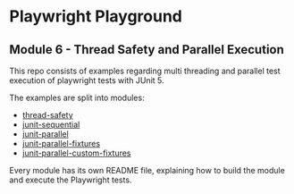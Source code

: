 # Playwright Playground
## Module 6 - Thread Safety and Parallel Execution
This repo consists of examples regarding multi threading and parallel test execution of playwright tests with JUnit 5.

The examples are split into modules:
* [thread-safety](/thread-safety)
* [junit-sequential](/junit-sequential)
* [junit-parallel](/junit-parallel)
* [junit-parallel-fixtures](/junit-parallel-fixtures)
* [junit-parallel-custom-fixtures](/junit-parallel-custom-fixtures)

Every module has its own README file, explaining how to build the module and execute the Playwright tests. 
